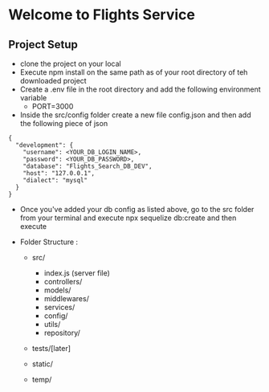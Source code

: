 # Welcome to Flights Service

## Project Setup

- clone the project on your local
- Execute npm install on the same path as of your root directory of teh downloaded project
- Create a .env file in the root directory and add the following environment variable
  - PORT=3000
- Inside the src/config folder create a new file config.json and then add the following piece of json

```
{
  "development": {
    "username": <YOUR_DB_LOGIN_NAME>,
    "password": <YOUR_DB_PASSWORD>,
    "database": "Flights_Search_DB_DEV",
    "host": "127.0.0.1",
    "dialect": "mysql"
  }
}
```

- Once you've added your db config as listed above, go to the src folder from your terminal and execute npx sequelize db:create and then execute

- Folder Structure :

  - src/

    - index.js (server file)
    - controllers/
    - models/
    - middlewares/
    - services/
    - config/
    - utils/
    - repository/

  - tests/[later]
  - static/
  - temp/
